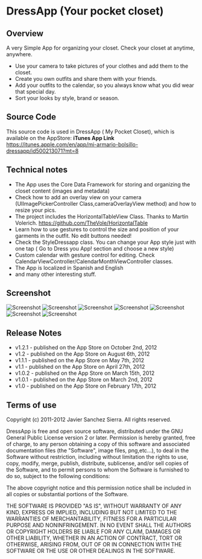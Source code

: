 DressApp (Your pocket closet)
=============================


## Overview

A very Simple App for organizing your closet. Check your closet at anytime, anywhere.

* Use your camera to take pictures of your clothes and add them to the closet.
* Create you own outfits and share them with your friends.
* Add your outfits to the calendar, so you always know what you did wear that special day.
* Sort your looks by style, brand or season.

## Source Code

This source code is used in DressApp ( My Pocket Closet), which is available on the AppStore:
**iTunes App Link**   https://itunes.apple.com/en/app/mi-armario-bolsillo-dressapp/id500213071?mt=8

## Technical notes

* The App uses the Core Data Framework for storing and organizing the closet content (images and metadata)
* Check how to add an overlay view on your camera  (UIImagePickerController Class,cameraOverlayView method) and how to resize your pics. 
* The project includes the HorizontalTableView Class.  Thanks to Martin Volerich.   https://github.com/TheVole/HorizontalTable
* Learn how to use gestures to control the size and position of your garments in the outfit. No edit buttons needed!
* Check the StyleDressapp class. You can change your App style just with one tap ( Go to  Dress you App!  section and choose a new style)
* Custom calendar with gesture control for editing. Check CalendarViewController/CalendarMonthViewController classes. 
* The App is localized in Spanish and English
* and many other interesting stuff.

## Screenshot

![Screenshot](https://github.com/jsanchezsierra/DressApp/blob/master/screenshots/screenshot1.jpg)
![Screenshot](https://github.com/jsanchezsierra/DressApp/blob/master/screenshots/screenshot2.jpg)
![Screenshot](https://github.com/jsanchezsierra/DressApp/blob/master/screenshots/screenshot3.jpg)
![Screenshot](https://github.com/jsanchezsierra/DressApp/blob/master/screenshots/screenshot4.jpg)
![Screenshot](https://github.com/jsanchezsierra/DressApp/blob/master/screenshots/screenshot5.jpg)
![Screenshot](https://github.com/jsanchezsierra/DressApp/blob/master/screenshots/screenshot6.jpg)
![Screenshot](https://github.com/jsanchezsierra/DressApp/blob/master/screenshots/screenshot7.jpg)

## Release Notes

* v1.2.1 - published on the App Store  on October 2nd, 2012
* v1.2 - published on the App Store  on August 6th, 2012
* v1.1.1 - published on the App Store  on May 7th, 2012
* v1.1 - published on the App Store  on April 27th, 2012
* v1.0.2 - published on the App Store  on March 15th, 2012
* v1.0.1 - published on the App Store  on March 2nd, 2012
* v1.0 - published on the App Store  on February 17th, 2012


## Terms of use

Copyright (c) 2011-2012 Javier Sanchez Sierra. All rights reserved.

DressApp is free and open source software, distributed under the GNU General Public License version 2 or later. 
Permission is hereby granted, free of charge, to any person obtaining a copy of this software and associated
documentation files (the "Software", image files, png,etc...), to deal in the Software without restriction, including without
limitation the rights to use, copy, modify, merge, publish, distribute, sublicense, and/or sell copies of
the Software, and to permit persons to whom the Software is furnished to do so, subject to the following
conditions:

The above copyright notice and this permission notice shall be included in all copies or substantial
portions of the Software.

THE SOFTWARE IS PROVIDED "AS IS", WITHOUT WARRANTY OF ANY KIND, EXPRESS OR IMPLIED, INCLUDING BUT NOT
LIMITED TO THE WARRANTIES OF MERCHANTABILITY, FITNESS FOR A PARTICULAR PURPOSE AND NONINFRINGEMENT. IN NO
EVENT SHALL THE AUTHORS OR COPYRIGHT HOLDERS BE LIABLE FOR ANY CLAIM, DAMAGES OR OTHER LIABILITY, WHETHER IN
AN ACTION OF CONTRACT, TORT OR OTHERWISE, ARISING FROM, OUT OF OR IN CONNECTION WITH THE SOFTWARE OR THE USE
OR OTHER DEALINGS IN THE SOFTWARE.
